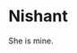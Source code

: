 <!DOCTYPE html>
<html>
<head>
<title>Nishant</title>
</head>
<body>

<h1>Nishant</h1>
<p1>She is mine.</p1>

</body>
</html>

